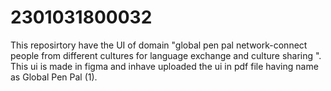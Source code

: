 # 2301031800032
This reposirtory have the UI of domain "global pen pal network-connect people from different cultures for language exchange and culture sharing ".
This ui is made in figma and inhave uploaded the ui in pdf file having name as Global Pen Pal (1).
